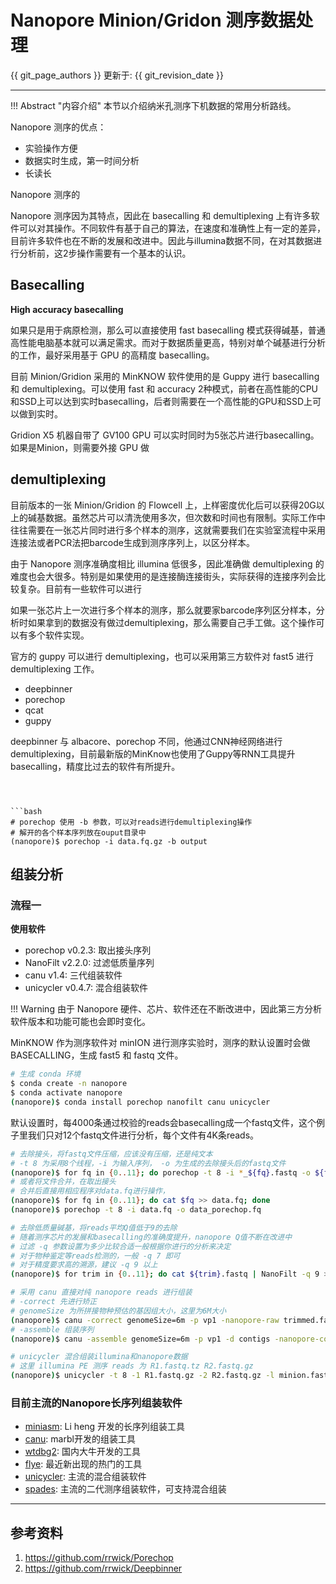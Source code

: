 # Nanopore Minion/Gridon 测序数据处理

{{ git_page_authors }} 更新于: {{ git_revision_date }}

---

!!! Abstract "内容介绍"
    本节以介绍纳米孔测序下机数据的常用分析路线。

Nanopore 测序的优点：

- 实验操作方便
- 数据实时生成，第一时间分析
- 长读长

Nanopore 测序的

Nanopore 测序因为其特点，因此在 basecalling 和 demultiplexing 上有许多软件可以对其操作。不同软件有基于自己的算法，在速度和准确性上有一定的差异，目前许多软件也在不断的发展和改进中。因此与illumina数据不同，在对其数据进行分析前，这2步操作需要有一个基本的认识。

## Basecalling

**High accuracy basecalling**

如果只是用于病原检测，那么可以直接使用 fast basecalling 模式获得碱基，普通高性能电脑基本就可以满足需求。而对于数据质量更高，特别对单个碱基进行分析的工作，最好采用基于 GPU 的高精度 basecalling。

目前 Minion/Gridion 采用的 MinKNOW 软件使用的是 Guppy 进行 basecalling 和 demultiplexing。可以使用 fast 和 accuracy 2种模式，前者在高性能的CPU和SSD上可以达到实时basecalling，后者则需要在一个高性能的GPU和SSD上可以做到实时。

Gridion X5 机器自带了 GV100 GPU 可以实时同时为5张芯片进行basecalling。如果是Minion，则需要外接 GPU 做


## demultiplexing

目前版本的一张 Minion/Gridion 的 Flowcell 上，上样密度优化后可以获得20G以上的碱基数据。虽然芯片可以清洗使用多次，但次数和时间也有限制。实际工作中往往需要在一张芯片同时进行多个样本的测序，这就需要我们在实验室流程中采用连接法或者PCR法把barcode生成到测序序列上，以区分样本。

由于 Nanopore 测序准确度相比 illumina 低很多，因此准确做 demultiplexing 的难度也会大很多。特别是如果使用的是连接酶连接街头，实际获得的连接序列会比较复杂。目前有一些软件可以进行

如果一张芯片上一次进行多个样本的测序，那么就要家barcode序列区分样本，分析时如果拿到的数据没有做过demultiplexing，那么需要自己手工做。这个操作可以有多个软件实现。

官方的 guppy 可以进行 demultiplexing，也可以采用第三方软件对 fast5 进行 demultiplexing 工作。

- deepbinner
- porechop
- qcat
- guppy

deepbinner 与 albacore、porechop 不同，他通过CNN神经网络进行 demultiplexing，目前最新版的MinKnow也使用了Guppy等RNN工具提升basecalling，精度比过去的软件有所提升。

```guppy



```bash
# porechop 使用 -b 参数，可以对reads进行demultiplexing操作
# 解开的各个样本序列放在ouput目录中
(nanopore)$ porechop -i data.fq.gz -b output
```



## 组装分析

### 流程一

**使用软件**

- porechop v0.2.3: 取出接头序列
- NanoFilt v2.2.0: 过滤低质量序列
- canu v1.4: 三代组装软件
- unicycler v0.4.7: 混合组装软件

!!! Warning
    由于 Nanopore 硬件、芯片、软件还在不断改进中，因此第三方分析软件版本和功能可能也会即时变化。

MinKNOW 作为测序软件对 minION 进行测序实验时，测序的默认设置时会做 BASECALLING，生成 fast5 和 fastq 文件。

```bash
# 生成 conda 环境
$ conda create -n nanopore
$ conda activate nanopore
(nanopore)$ conda install porechop nanofilt canu unicycler
```

默认设置时，每4000条通过校验的reads会basecalling成一个fastq文件，这个例子里我们只对12个fastq文件进行分析，每个文件有4K条reads。

```bash
# 去除接头，将fastq文件压缩，应该没有压缩，还是纯文本
# -t 8 为采用8个线程，-i 为输入序列， -o 为生成的去除接头后的fastq文件
(nanopore)$ for fq in {0..11}; do porechop -t 8 -i *_${fq}.fastq -o ${fq}.fastq; done
# 或者将文件合并，在取出接头
# 合并后直接用相应程序对data.fq进行操作，
(nanopore)$ for fq in {0..11}; do cat $fq >> data.fq; done
(nanopore)$ porechop -t 8 -i data.fq -o data_porechop.fq

# 去除低质量碱基，将reads平均Q值低于9的去除
# 随着测序芯片的发展和basecalling的准确度提升，nanopore Q值不断在改进中
# 过滤 -q 参数设置为多少比较合适一般根据你进行的分析来决定
# 对于物种鉴定等reads检测的，一般 -q 7 即可
# 对于精度要求高的溯源，建议 -q 9 以上
(nanopore)$ for trim in {0..11}; do cat ${trim}.fastq | NanoFilt -q 9 >> trimmed.fastq; done

# 采用 canu 直接对纯 nanopore reads 进行组装
# -correct 先进行矫正
# genomeSize 为所拼接物种预估的基因组大小，这里为6M大小
(nanopore)$ canu -correct genomeSize=6m -p vp1 -nanopore-raw trimmed.fastq
# -assemble 组装序列
(nanopore)$ canu -assemble genomeSize=6m -p vp1 -d contigs -nanopore-corrected vp1.correctedReads.fasta.gz

# unicycler 混合组装illumina和nanopore数据
# 这里 illumina PE 测序 reads 为 R1.fastq.tz R2.fastq.gz
(nanopore)$ unicycler -t 8 -1 R1.fastq.gz -2 R2.fastq.gz -l minion.fastq.gz -o hybrid
```

### 目前主流的Nanopore长序列组装软件

- [miniasm](https://github.com/lh3/miniasm): Li heng 开发的长序列组装工具
- [canu](https://github.com/marbl/canu): marbl开发的组装工具
- [wtdbg2](https://github.com/ruanjue/wtdbg2): 国内大牛开发的工具
- [flye](https://github.com/fenderglass/Flye): 最近新出现的热门的工具
- [unicycler](https://github.com/rrwick/Unicycler): 主流的混合组装软件
- [spades](http://cab.spbu.ru/software/spades/): 主流的二代测序组装软件，可支持混合组装

---

## 参考资料

1. https://github.com/rrwick/Porechop
2. https://github.com/rrwick/Deepbinner
